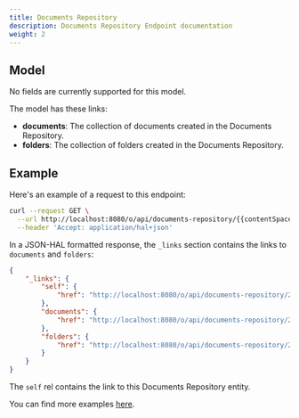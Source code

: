 ```yaml
---
title: Documents Repository
description: Documents Repository Endpoint documentation
weight: 2
---
```


## Model

No fields are currently supported for this model.

The model has these links:

* **documents**: The collection of documents created in the Documents Repository.
* **folders**: The collection of folders created in the Documents Repository.

## Example

Here's an example of a request to this endpoint: 

```bash
curl --request GET \
  --url http://localhost:8080/o/api/documents-repository/{{contentSpaceId}}\
  --header 'Accept: application/hal+json'

```

In a JSON-HAL formatted response, the `_links` section contains the links to `documents` and `folders`:

```json
{
    "_links": {
        "self": {
            "href": "http://localhost:8080/o/api/documents-repository/20126"
        },
        "documents": {
            "href": "http://localhost:8080/o/api/documents-repository/20126/document"
        },
        "folders": {
            "href": "http://localhost:8080/o/api/documents-repository/20126/folder"
        }
    }
}
```

The `self` rel contains the link to this Documents Repository entity.

You can find more examples [here](/docs/content-space/documents-repository/examples.html).
